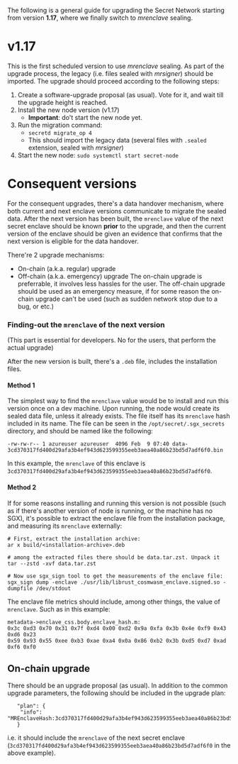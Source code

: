 The following is a general guide for upgrading the Secret Network starting from version **1.17**, where we finally switch to _mrenclave_ sealing.

# v1.17

This is the first scheduled version to use _mrenclave_ sealing. As part of the upgrade process, the legacy (i.e. files sealed with _mrsigner_) should be imported.
The upgrade should proceed according to the following steps:

1. Create a software-upgrade proposal (as usual). Vote for it, and wait till the upgrade height is reached.
2. Install the new node version (v1.17)
   - **Important**: do't start the new node yet.
3. Run the migration command:
   - `secretd migrate_op 4`
   - This should import the legacy data (several files with `.sealed` extension, sealed with _mrsigner_)
4. Start the new node:
   `sudo systemctl start secret-node`

# Consequent versions

For the consequent upgrades, there's a data handover mechanism, where both current and next enclave versions communicate to migrate the sealed data.
After the next version has been built, the `mrenclave` value of the next secret enclave should be known **prior** to the upgrade, and then the current version of the enclave should be given an evidence that confirms that the next version is eligible for the data handover.

There're 2 upgrade mechanisms:
- On-chain (a.k.a. regular) upgrade
- Off-chain (a.k.a. emergency) upgrade
The on-chain upgrade is preferrable, it involves less hassles for the user. The off-chain upgrade should be used as an emergency measure, if for some reason the on-chain upgrade can't be used (such as sudden network stop due to a bug, or etc.)

### Finding-out the `mrenclave` of the next version
(This part is essential for developers. No for the users, that perform the actual upgrade)

After the new version is built, there's a `.deb` file, includes the installation files.

#### Method 1
The simplest way to find the `mrenclave` value would be to install and run this version once on a dev machine. Upon running, the node would create its sealed data file, unless it already exists. The file itself has its `mrenclave` hash included in its name. The file can be seen in the `/opt/secret/.sgx_secrets` directory, and should be named like the following:
```
-rw-rw-r-- 1 azureuser azureuser  4096 Feb  9 07:40 data-3cd370317fd400d29afa3b4ef943d623599355eeb3aea40a86b23bd5d7adf6f0.bin
```
In this example, the `mrenclave` of this enclave is `3cd370317fd400d29afa3b4ef943d623599355eeb3aea40a86b23bd5d7adf6f0`.

#### Method 2
If for some reasons installing and running this version is not possible (such as if there's another version of node is running, or the machine has no SGX), it's possible to extract the enclave file from the installation package, and measuring its `mrenclave` externally:
```
# First, extract the installation archive:
ar x build/<installation-archive>.deb

# among the extracted files there should be data.tar.zst. Unpack it
tar --zstd -xvf data.tar.zst

# Now use sgx_sign tool to get the measurements of the enclave file:
sgx_sign dump -enclave ./usr/lib/librust_cosmwasm_enclave.signed.so -dumpfile /dev/stdout
```
The enclave file metrics should include, among other things, the value of `mrenclave`. Such as in this example:
```
metadata->enclave_css.body.enclave_hash.m:
0x3c 0xd3 0x70 0x31 0x7f 0xd4 0x00 0xd2 0x9a 0xfa 0x3b 0x4e 0xf9 0x43 0xd6 0x23
0x59 0x93 0x55 0xee 0xb3 0xae 0xa4 0x0a 0x86 0xb2 0x3b 0xd5 0xd7 0xad 0xf6 0xf0
```

## On-chain upgrade

There should be an upgrade proposal (as usual). In addition to the common upgrade parameters, the following should be included in the upgrade plan:
```
   "plan": {
    "info": "MREnclaveHash:3cd370317fd400d29afa3b4ef943d623599355eeb3aea40a86b23bd5d7adf6f0",
   }
```

i.e. it should include the `mrenclave` of the next secret enclave (`3cd370317fd400d29afa3b4ef943d623599355eeb3aea40a86b23bd5d7adf6f0` in the above example).
